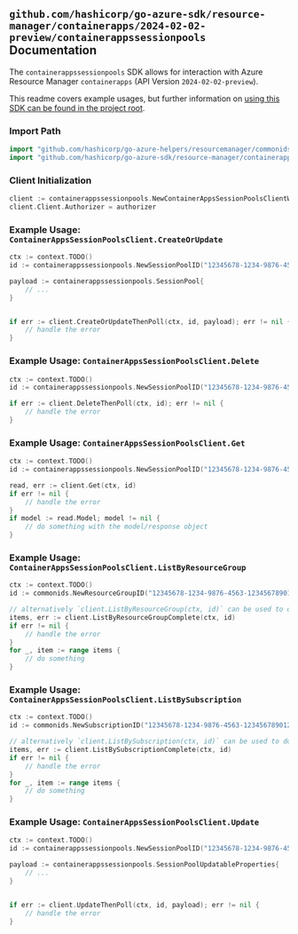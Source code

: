 
## `github.com/hashicorp/go-azure-sdk/resource-manager/containerapps/2024-02-02-preview/containerappssessionpools` Documentation

The `containerappssessionpools` SDK allows for interaction with Azure Resource Manager `containerapps` (API Version `2024-02-02-preview`).

This readme covers example usages, but further information on [using this SDK can be found in the project root](https://github.com/hashicorp/go-azure-sdk/tree/main/docs).

### Import Path

```go
import "github.com/hashicorp/go-azure-helpers/resourcemanager/commonids"
import "github.com/hashicorp/go-azure-sdk/resource-manager/containerapps/2024-02-02-preview/containerappssessionpools"
```


### Client Initialization

```go
client := containerappssessionpools.NewContainerAppsSessionPoolsClientWithBaseURI("https://management.azure.com")
client.Client.Authorizer = authorizer
```


### Example Usage: `ContainerAppsSessionPoolsClient.CreateOrUpdate`

```go
ctx := context.TODO()
id := containerappssessionpools.NewSessionPoolID("12345678-1234-9876-4563-123456789012", "example-resource-group", "sessionPoolValue")

payload := containerappssessionpools.SessionPool{
	// ...
}


if err := client.CreateOrUpdateThenPoll(ctx, id, payload); err != nil {
	// handle the error
}
```


### Example Usage: `ContainerAppsSessionPoolsClient.Delete`

```go
ctx := context.TODO()
id := containerappssessionpools.NewSessionPoolID("12345678-1234-9876-4563-123456789012", "example-resource-group", "sessionPoolValue")

if err := client.DeleteThenPoll(ctx, id); err != nil {
	// handle the error
}
```


### Example Usage: `ContainerAppsSessionPoolsClient.Get`

```go
ctx := context.TODO()
id := containerappssessionpools.NewSessionPoolID("12345678-1234-9876-4563-123456789012", "example-resource-group", "sessionPoolValue")

read, err := client.Get(ctx, id)
if err != nil {
	// handle the error
}
if model := read.Model; model != nil {
	// do something with the model/response object
}
```


### Example Usage: `ContainerAppsSessionPoolsClient.ListByResourceGroup`

```go
ctx := context.TODO()
id := commonids.NewResourceGroupID("12345678-1234-9876-4563-123456789012", "example-resource-group")

// alternatively `client.ListByResourceGroup(ctx, id)` can be used to do batched pagination
items, err := client.ListByResourceGroupComplete(ctx, id)
if err != nil {
	// handle the error
}
for _, item := range items {
	// do something
}
```


### Example Usage: `ContainerAppsSessionPoolsClient.ListBySubscription`

```go
ctx := context.TODO()
id := commonids.NewSubscriptionID("12345678-1234-9876-4563-123456789012")

// alternatively `client.ListBySubscription(ctx, id)` can be used to do batched pagination
items, err := client.ListBySubscriptionComplete(ctx, id)
if err != nil {
	// handle the error
}
for _, item := range items {
	// do something
}
```


### Example Usage: `ContainerAppsSessionPoolsClient.Update`

```go
ctx := context.TODO()
id := containerappssessionpools.NewSessionPoolID("12345678-1234-9876-4563-123456789012", "example-resource-group", "sessionPoolValue")

payload := containerappssessionpools.SessionPoolUpdatableProperties{
	// ...
}


if err := client.UpdateThenPoll(ctx, id, payload); err != nil {
	// handle the error
}
```
